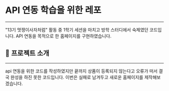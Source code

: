 # API 연동 학습을 위한 레포

---

"13기 멋쟁이사자처럼" 활동 중 1학기 세션을 마치고 방학 스터디에서 숙제였던 코드입니다. API 연동을 목적으로 한 홈페이지를 구현하였습니다.

## :tada: 프로젝트 소개

---

api 연동을 위한 코드를 작성하였지만 끝까지 상품이 등록되지 않는다고 오류가 떠서 결국 완성을 하진 못한 코드입니다. 이번은 실패로 남겨두고 새로운 홈페이지를 제작해보겠습니다.
